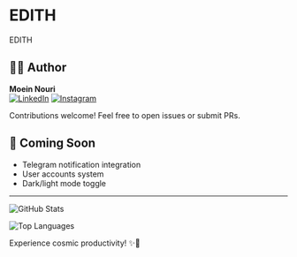 # EDITH
EDITH 




## 👨‍💻 Author

**Moein Nouri**  
[![LinkedIn](https://img.shields.io/badge/LinkedIn-0077B5?style=for-the-badge&logo=linkedin&logoColor=white)](https://www.linkedin.com/in/moein-nouri-62803731a/)
[![Instagram](https://img.shields.io/badge/Instagram-E4405F?style=for-the-badge&logo=instagram&logoColor=white)](https://instagram.com/moeinnm_99)

Contributions welcome! Feel free to open issues or submit PRs.

## 🔮 Coming Soon
- Telegram notification integration
- User accounts system
- Dark/light mode toggle

---

![GitHub Stats](https://github-readme-stats.vercel.app/api?username=moeinnm-99&show_icons=true&theme=radical)

![Top Languages](https://github-readme-stats.vercel.app/api/top-langs/?username=moeinnm-99&layout=compact&theme=radical)

Experience cosmic productivity! ✨🚀
```
